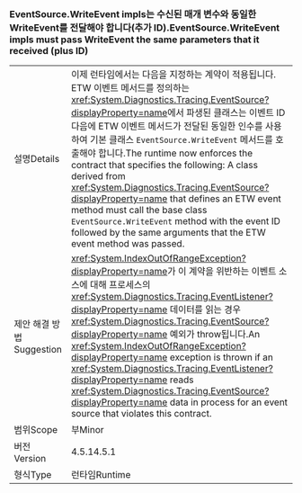 ### <a name="eventsourcewriteevent-impls-must-pass-writeevent-the-same-parameters-that-it-received-plus-id"></a><span data-ttu-id="6d8f3-101">EventSource.WriteEvent impls는 수신된 매개 변수와 동일한 WriteEvent를 전달해야 합니다(추가 ID).</span><span class="sxs-lookup"><span data-stu-id="6d8f3-101">EventSource.WriteEvent impls must pass WriteEvent the same parameters that it received (plus ID)</span></span>

|   |   |
|---|---|
|<span data-ttu-id="6d8f3-102">설명</span><span class="sxs-lookup"><span data-stu-id="6d8f3-102">Details</span></span>|<span data-ttu-id="6d8f3-103">이제 런타임에서는 다음을 지정하는 계약이 적용됩니다. ETW 이벤트 메서드를 정의하는 <xref:System.Diagnostics.Tracing.EventSource?displayProperty=name>에서 파생된 클래스는 이벤트 ID 다음에 ETW 이벤트 메서드가 전달된 동일한 인수를 사용하여 기본 클래스 <code>EventSource.WriteEvent</code> 메서드를 호출해야 합니다.</span><span class="sxs-lookup"><span data-stu-id="6d8f3-103">The runtime now enforces the contract that specifies the following: A class derived from <xref:System.Diagnostics.Tracing.EventSource?displayProperty=name> that defines an ETW event method must call the base class <code>EventSource.WriteEvent</code> method with the event ID followed by the same arguments that the ETW event method was passed.</span></span>|
|<span data-ttu-id="6d8f3-104">제안 해결 방법</span><span class="sxs-lookup"><span data-stu-id="6d8f3-104">Suggestion</span></span>|<span data-ttu-id="6d8f3-105"><xref:System.IndexOutOfRangeException?displayProperty=name>가 이 계약을 위반하는 이벤트 소스에 대해 프로세스의 <xref:System.Diagnostics.Tracing.EventListener?displayProperty=name> 데이터를 읽는 경우 <xref:System.Diagnostics.Tracing.EventSource?displayProperty=name> 예외가 throw됩니다.</span><span class="sxs-lookup"><span data-stu-id="6d8f3-105">An <xref:System.IndexOutOfRangeException?displayProperty=name> exception is thrown if an <xref:System.Diagnostics.Tracing.EventListener?displayProperty=name> reads <xref:System.Diagnostics.Tracing.EventSource?displayProperty=name> data in process for an event source that violates this contract.</span></span>|
|<span data-ttu-id="6d8f3-106">범위</span><span class="sxs-lookup"><span data-stu-id="6d8f3-106">Scope</span></span>|<span data-ttu-id="6d8f3-107">부</span><span class="sxs-lookup"><span data-stu-id="6d8f3-107">Minor</span></span>|
|<span data-ttu-id="6d8f3-108">버전</span><span class="sxs-lookup"><span data-stu-id="6d8f3-108">Version</span></span>|<span data-ttu-id="6d8f3-109">4.5.1</span><span class="sxs-lookup"><span data-stu-id="6d8f3-109">4.5.1</span></span>|
|<span data-ttu-id="6d8f3-110">형식</span><span class="sxs-lookup"><span data-stu-id="6d8f3-110">Type</span></span>|<span data-ttu-id="6d8f3-111">런타임</span><span class="sxs-lookup"><span data-stu-id="6d8f3-111">Runtime</span></span>|

